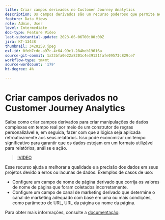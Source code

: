 ```yaml
---
title: Criar campos derivados no Customer Journey Analytics
description: Os campos derivados são um recurso poderoso que permite aos usuários criar manipulações de dados complexas dinamicamente por meio de um construtor de regras personalizável e, em seguida, fazer com que a lógica seja aplicada retroativamente aos seus relatórios, economizando tempo significativo para garantir que os dados estejam em um formato utilizável para relatórios, análise e ação.
feature: Data Views
role: Admin, User
level: Intermediate
doc-type: Feature Video
last-substantial-update: 2023-06-06T00:00:00Z
jira: KT-13438
thumbnail: 3420258.jpeg
exl-id: 0feb7cde-a97c-4c64-99c1-284beb19616a
source-git-commit: 1a23bfa0e22a8201c4e39131fafe09573c829ce7
workflow-type: tm+mt
source-wordcount: '179'
ht-degree: 4%

---
```


# Criar campos derivados no Customer Journey Analytics

Saiba como criar campos derivados para criar manipulações de dados complexas em tempo real por meio de um construtor de regras personalizável e, em seguida, fazer com que a lógica seja aplicada retroativamente aos seus relatórios. Isso pode economizar um tempo significativo para garantir que os dados estejam em um formato utilizável para relatórios, análise e ação.

>[!VIDEO](https://video.tv.adobe.com/v/3420258/?learn=on)

Esse recurso ajuda a melhorar a qualidade e a precisão dos dados em seus projetos devido a erros ou lacunas de dados.
Exemplos de casos de uso:

* Configure um campo de nome de página derivado que corrija os valores de nome de página que foram coletados incorretamente.
* Configure um campo de canal de marketing derivado que determine o canal de marketing adequado com base em uma ou mais condições, como parâmetro de URL, URL da página ou nome da página.

Para obter mais informações, consulte a [documentação](https://experienceleague.adobe.com/docs/analytics-platform/using/cja-dataviews/derived-fields.html?lang=pt-BR).
